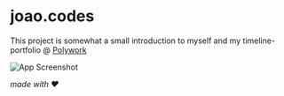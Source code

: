# joao.codes

This project is somewhat a small introduction to myself and my timeline-portfolio @ [Polywork](https://www.poly.joao.codes/)

![App Screenshot](https://user-images.githubusercontent.com/12294525/120118350-034da580-c18a-11eb-9a44-14fa2aad813e.png)


_made with ❤️_
